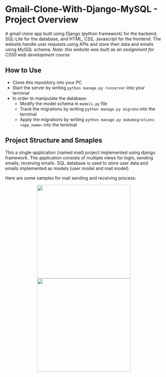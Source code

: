 # Gmail-Clone-With-Django-MySQL - Project Overview

A gmail clone app built using Django (python framework) for the backend, SQL-Lite for the database, and HTML, CSS, Javascript for the frontend. The website handle user requests using APIs and store their data and emails using MySQL schema.
_Note: this website was built as an assignment for CS50 web development course_

## How to Use

- Clone this repository into your PC
- Start the server by writing `python manage.py runserver` into your terminal
- In order to manipulate the database:
  - Modify the model schema in `models.py` file
  - Track the migrations by writing `python manage.py migrate` into the terminal
  - Apply the migrations by writing `python manage.py makemigrations <app_name>` into the terminal

## Project Structure and Smaples

This a single-application (named _mail_) project implemented using django framework. The application consists of multiple views for login, sending emails, receiving emails. SQL database is used to store user data and emails implemented as models (user model and mail model).

Here are some samples for mail sending and receiving process:

<p align="center">
  <img width="300" height="300" src="https://picsum.photos/300/300">
  <img width="300" height="300" src="https://picsum.photos/300/300">
</p>
